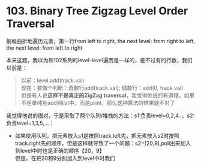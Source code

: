 # 103. Binary Tree Zigzag Level Order Traversal
蜿蜒曲折地遍历元素，第一行from left to right, the next level: from right to left, the next level: from left to right

本来这题，我以为和102系列的level-level遍历是一样的，是不过有的行数，我们以前是：
> 以前：level.add(track.val)  
>现在：要做个判断：奇数行add(track.val); 偶数行：add(0, track.val)  
> 但是有人说**这样不是真正的ZigZag traversal**，我觉得他说的有道理，如果不是单纯地add到list中，而是print，那么这种算法的结果就不对了  

我觉得他说的很对，于是采取了两个队列/堆栈的方法：s1:负责level=0,2,4..，s2:负责level=1,3,5,...：
* 如果使用队列，把元素放入s1是按照track.left先，把元素放入s2时按照track.right先的顺序，但是这样就导致了一个问题：s2=[20,9],poll出来加入到level中时也是正确的顺序【20，9】  
但是，在把20和9分别加入到level中时我们
